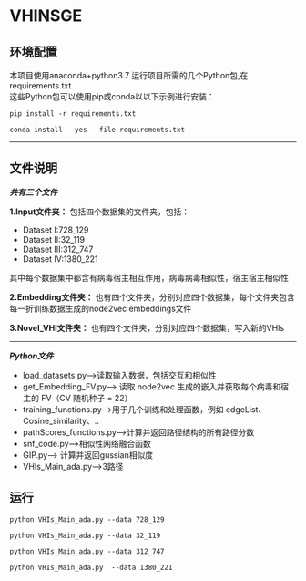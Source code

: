 # VHINSGE

## 环境配置

本项目使用anaconda+python3.7
运行项目所需的几个Python包,在requirements.txt<br>
这些Python包可以使用pip或conda以以下示例进行安装：<br>
```
pip install -r requirements.txt
```
```
conda install --yes --file requirements.txt
```

***
## 文件说明
***共有三个文件***<br>

**1.Input文件夹：**
包括四个数据集的文件夹，包括：<br>
* Dataset Ⅰ:728_129
* Dataset Ⅱ:32_119
* Dataset Ⅲ:312_747
* Dataset Ⅳ:1380_221<br>

其中每个数据集中都含有病毒宿主相互作用，病毒病毒相似性，宿主宿主相似性

**2.Embedding文件夹：**
也有四个文件夹，分别对应四个数据集，每个文件夹包含每一折训练数据生成的node2vec embeddings文件

**3.Novel_VHI文件夹：**
也有四个文件夹，分别对应四个数据集，写入新的VHIs

***
***Python文件***
* load_datasets.py-->读取输入数据，包括交互和相似性
* get_Embedding_FV.py--> 读取 node2vec 生成的嵌入并获取每个病毒和宿主的 FV（CV 随机种子 = 22）
* training_functions.py-->用于几个训练和处理函数，例如 edgeList、Cosine_similarity、..
* pathScores_functions.py-->计算并返回路径结构的所有路径分数
* snf_code.py-->相似性网络融合函数
* GIP.py--> 计算并返回gussian相似度
* VHIs_Main_ada.py-->3路径

## 运行
```
python VHIs_Main_ada.py --data 728_129
```
```
python VHIs_Main_ada.py --data 32_119
```
```
python VHIs_Main_ada.py --data 312_747
```
```
python VHIs_Main_ada.py  --data 1380_221
```
